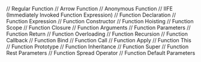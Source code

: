 // Regular Function
// Arrow Function
// Anonymous Function
// IIFE (Immediately Invoked Function Expression)
// Function Declaration
// Function Expression
// Function Constructor
// Function Hoisting
// Function Scope
// Function Closure
// Function Arguments
// Function Parameters
// Function Return
// Function Overloading
// Function Recursion
// Function Callback
// Function Bind
// Function Call
// Function Apply
// Function This
// Function Prototype
// Function Inheritance
// Function Super
// Function Rest Parameters
// Function Spread Operator
// Function Default Parameters